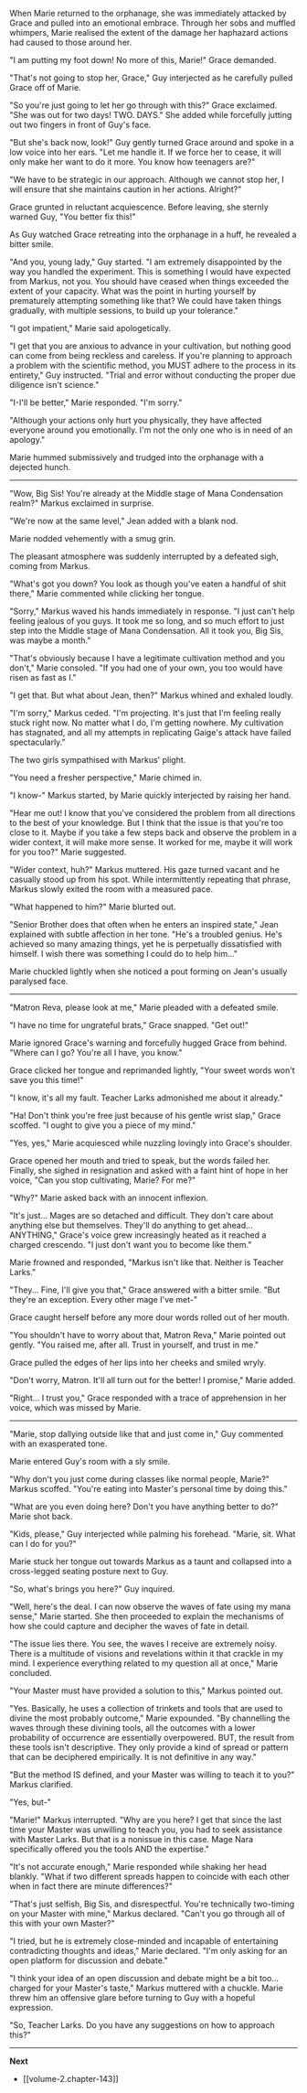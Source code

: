 
When Marie returned to the orphanage, she was immediately attacked by Grace and pulled into an emotional embrace. Through her sobs and muffled whimpers, Marie realised the extent of the damage her haphazard actions had caused to those around her.

"I am putting my foot down! No more of this, Marie!" Grace demanded.

"That's not going to stop her, Grace," Guy interjected as he carefully pulled Grace off of Marie.

"So you're just going to let her go through with this?" Grace exclaimed. "She was out for two days! TWO. DAYS." She added while forcefully jutting out two fingers in front of Guy's face.

"But she's back now, look!" Guy gently turned Grace around and spoke in a low voice into her ears. "Let me handle it. If we force her to cease, it will only make her want to do it more. You know how teenagers are?"

"We have to be strategic in our approach. Although we cannot stop her, I will ensure that she maintains caution in her actions. Alright?"

Grace grunted in reluctant acquiescence. Before leaving, she sternly warned Guy, "You better fix this!"

As Guy watched Grace retreating into the orphanage in a huff, he revealed a bitter smile.

"And you, young lady," Guy started. "I am extremely disappointed by the way you handled the experiment. This is something I would have expected from Markus, not you. You should have ceased when things exceeded the extent of your capacity. What was the point in hurting yourself by prematurely attempting something like that? We could have taken things gradually, with multiple sessions, to build up your tolerance."

"I got impatient," Marie said apologetically.

"I get that you are anxious to advance in your cultivation, but nothing good can come from being reckless and careless. If you're planning to approach a problem with the scientific method, you MUST adhere to the process in its entirety," Guy instructed. "Trial and error without conducting the proper due diligence isn't science."

"I-I'll be better," Marie responded. "I'm sorry."

"Although your actions only hurt you physically, they have affected everyone around you emotionally. I'm not the only one who is in need of an apology."

Marie hummed submissively and trudged into the orphanage with a dejected hunch.

____

"Wow, Big Sis! You're already at the Middle stage of Mana Condensation realm?" Markus exclaimed in surprise.

"We're now at the same level," Jean added with a blank nod.

Marie nodded vehemently with a smug grin.

The pleasant atmosphere was suddenly interrupted by a defeated sigh, coming from Markus.

"What's got you down? You look as though you've eaten a handful of shit there," Marie commented while clicking her tongue.

"Sorry," Markus waved his hands immediately in response. "I just can't help feeling jealous of you guys. It took me so long, and so much effort to just step into the Middle stage of Mana Condensation. All it took you, Big Sis, was maybe a month."

"That's obviously because I have a legitimate cultivation method and you don't," Marie consoled. "If you had one of your own, you too would have risen as fast as I."

"I get that. But what about Jean, then?" Markus whined and exhaled loudly.

"I'm sorry," Markus ceded. "I'm projecting. It's just that I'm feeling really stuck right now. No matter what I do, I'm getting nowhere. My cultivation has stagnated, and all my attempts in replicating Gaige's attack have failed spectacularly."

The two girls sympathised with Markus' plight.

"You need a fresher perspective," Marie chimed in.

"I know-" Markus started, by Marie quickly interjected by raising her hand.

"Hear me out! I know that you've considered the problem from all directions to the best of your knowledge. But I think that the issue is that you're too close to it. Maybe if you take a few steps back and observe the problem in a wider context, it will make more sense. It worked for me, maybe it will work for you too?" Marie suggested.

"Wider context, huh?" Markus muttered. His gaze turned vacant and he casually stood up from his spot. While intermittently repeating that phrase, Markus slowly exited the room with a measured pace.

"What happened to him?" Marie blurted out.

"Senior Brother does that often when he enters an inspired state," Jean explained with subtle affection in her tone. "He's a troubled genius. He's achieved so many amazing things, yet he is perpetually dissatisfied with himself. I wish there was something I could do to help him..."

Marie chuckled lightly when she noticed a pout forming on Jean's usually paralysed face.

____

"Matron Reva, please look at me," Marie pleaded with a defeated smile.

"I have no time for ungrateful brats," Grace snapped. "Get out!"

Marie ignored Grace's warning and forcefully hugged Grace from behind. "Where can I go? You're all I have, you know."

Grace clicked her tongue and reprimanded lightly, "Your sweet words won't save you this time!"

"I know, it's all my fault. Teacher Larks admonished me about it already."

"Ha! Don't think you're free just because of his gentle wrist slap," Grace scoffed. "I ought to give you a piece of my mind."

"Yes, yes," Marie acquiesced while nuzzling lovingly into Grace's shoulder.

Grace opened her mouth and tried to speak, but the words failed her. Finally, she sighed in resignation and asked with a faint hint of hope in her voice, "Can you stop cultivating, Marie? For me?"

"Why?" Marie asked back with an innocent inflexion.

"It's just... Mages are so detached and difficult. They don't care about anything else but themselves. They'll do anything to get ahead... ANYTHING," Grace's voice grew increasingly heated as it reached a charged crescendo. "I just don't want you to become like them."

Marie frowned and responded, "Markus isn't like that. Neither is Teacher Larks."

"They... Fine, I'll give you that," Grace answered with a bitter smile. "But they're an exception. Every other mage I've met-"

Grace caught herself before any more dour words rolled out of her mouth.

"You shouldn't have to worry about that, Matron Reva," Marie pointed out gently. "You raised me, after all. Trust in yourself, and trust in me."

Grace pulled the edges of her lips into her cheeks and smiled wryly.

"Don't worry, Matron. It'll all turn out for the better! I promise," Marie added.

"Right... I trust you," Grace responded with a trace of apprehension in her voice, which was missed by Marie.

____

"Marie, stop dallying outside like that and just come in," Guy commented with an exasperated tone.

Marie entered Guy's room with a sly smile.

"Why don't you just come during classes like normal people, Marie?" Markus scoffed. "You're eating into Master's personal time by doing this."

"What are you even doing here? Don't you have anything better to do?" Marie shot back.

"Kids, please," Guy interjected while palming his forehead. "Marie, sit. What can I do for you?"

Marie stuck her tongue out towards Markus as a taunt and collapsed into a cross-legged seating posture next to Guy.

"So, what's brings you here?" Guy inquired.

"Well, here's the deal. I can now observe the waves of fate using my mana sense," Marie started. She then proceeded to explain the mechanisms of how she could capture and decipher the waves of fate in detail.

"The issue lies there. You see, the waves I receive are extremely noisy. There is a multitude of visions and revelations within it that crackle in my mind. I experience everything related to my question all at once," Marie concluded.

"Your Master must have provided a solution to this," Markus pointed out.

"Yes. Basically, he uses a collection of trinkets and tools that are used to divine the most probably outcome," Marie expounded. "By channelling the waves through these divining tools, all the outcomes with a lower probability of occurrence are essentially overpowered. BUT, the result from these tools isn't descriptive. They only provide a kind of spread or pattern that can be deciphered empirically. It is not definitive in any way."

"But the method IS defined, and your Master was willing to teach it to you?" Markus clarified.

"Yes, but-"

"Marie!" Markus interrupted. "Why are you here? I get that since the last time your Master was unwilling to teach you, you had to seek assistance with Master Larks. But that is a nonissue in this case. Mage Nara specifically offered you the tools AND the expertise."

"It's not accurate enough," Marie responded while shaking her head blankly. "What if two different spreads happen to coincide with each other when in fact there are minute differences?"

"That's just selfish, Big Sis, and disrespectful. You're technically two-timing on your Master with mine," Markus declared. "Can't you go through all of this with your own Master?"

"I tried, but he is extremely close-minded and incapable of entertaining contradicting thoughts and ideas," Marie declared. "I'm only asking for an open platform for discussion and debate."

"I think your idea of an open discussion and debate might be a bit too... charged for your Master's taste," Markus muttered with a chuckle. Marie threw him an offensive glare before turning to Guy with a hopeful expression.

"So, Teacher Larks. Do you have any suggestions on how to approach this?"

____

**Next**
* [[volume-2.chapter-143]]